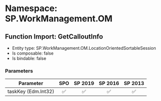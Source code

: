 # Namespace: SP.WorkManagement.OM

## Function Import: GetCalloutInfo

- Entity type: SP.WorkManagement.OM.LocationOrientedSortableSession
- Is composable: false
- Is bindable: false

### Parameters

Parameter | SPO | SP 2019 | SP 2016 | SP 2013
----------|:---:|:-------:|:-------:|:-------:
taskKey (Edm.Int32) | ✅ | ✅ | ✅ | ✅
